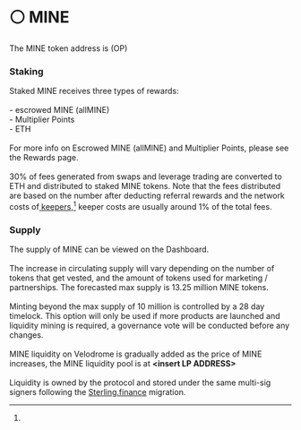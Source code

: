 # ⚪ MINE

The MINE token address is  (OP)

### **Staking**

Staked MINE receives three types of rewards:\
\
\- escrowed MINE (allMINE)\
\- Multiplier Points\
\- ETH \
\
For more info on Escrowed MINE (allMINE) and Multiplier Points, please see the Rewards page.\
\
30% of fees generated from swaps and leverage trading are converted to ETH and distributed to staked MINE tokens. Note that the fees distributed are based on the number after deducting referral rewards and the network costs of[ keepers,](#user-content-fn-1)[^1] keeper costs are usually around 1% of the total fees.

### Supply

The supply of MINE can be viewed on the Dashboard.\
\
The increase in circulating supply will vary depending on the number of tokens that get vested, and the amount of tokens used for marketing / partnerships. The forecasted max supply is 13.25 million MINE tokens.\
\
Minting beyond the max supply of 10 million is controlled by a 28 day timelock. This option will only be used if more products are launched and liquidity mining is required, a governance vote will be conducted before any changes.\
\
MINE liquidity on Velodrome is gradually added as the price of MINE increases, the MINE liquidity pool is at **\<insert LP ADDRESS>**\
\
Liquidity is owned by the protocol and stored under the same multi-sig signers following the [Sterling.finance](https://sterling.finance/) migration.

[^1]: 
